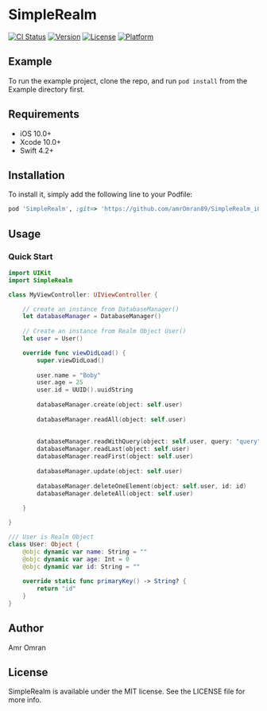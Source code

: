 # SimpleRealm

[![CI Status](https://img.shields.io/travis/amr.omraan@icloud.com/SimpleRealm.svg?style=flat)](https://travis-ci.org/amr.omraan@icloud.com/SimpleRealm)
[![Version](https://img.shields.io/cocoapods/v/SimpleRealm.svg?style=flat)](https://cocoapods.org/pods/SimpleRealm)
[![License](https://img.shields.io/cocoapods/l/SimpleRealm.svg?style=flat)](https://cocoapods.org/pods/SimpleRealm)
[![Platform](https://img.shields.io/cocoapods/p/SimpleRealm.svg?style=flat)](https://cocoapods.org/pods/SimpleRealm)

## Example

To run the example project, clone the repo, and run `pod install` from the Example directory first.

## Requirements
- iOS 10.0+
- Xcode 10.0+
- Swift 4.2+
## Installation

To install 
it, simply add the following line to your Podfile:

```ruby
pod 'SimpleRealm', :git=> 'https://github.com/amrOmran89/SimpleRealm_iOS.git'
``` 

## Usage

### Quick Start

```swift
import UIKit
import SimpleRealm

class MyViewController: UIViewController {

    // create an instance from DatabaseManager()
    let databaseManager = DatabaseManager()
    
    // Create an instance from Realm Object User()
    let user = User()

    override func viewDidLoad() {
        super.viewDidLoad()
        
        user.name = "Boby"
        user.age = 25
        user.id = UUID().uuidString
        
        databaseManager.create(object: self.user)
        
        databaseManager.readAll(object: self.user)
        
        
        databaseManager.readWithQuery(object: self.user, query: "query")
        databaseManager.readLast(object: self.user)
        databaseManager.readFirst(object: self.user)
        
        databaseManager.update(object: self.user)
        
        databaseManager.deleteOneElement(object: self.user, id: id)
        databaseManager.deleteAll(object: self.user)
     
    }

}

/// User is Realm Object
class User: Object {    
    @objc dynamic var name: String = ""
    @objc dynamic var age: Int = 0
    @objc dynamic var id: String = ""
    
    override static func primaryKey() -> String? {
        return "id"
    }
}
```

## Author

Amr Omran

## License

SimpleRealm is available under the MIT license. See the LICENSE file for more info.
